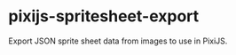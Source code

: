 pixijs-spritesheet-export
=========================

Export JSON sprite sheet data from images to use in PixiJS.
